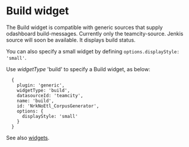 # Build widget

The Build widget is compatible with generic sources that supply odashboard build-messages. Currently only the teamcity-source. Jenkis source will soon be available. It displays build status.

You can also specify a small widget by defining `options.displayStyle: 'small'`.

Use *widgetType* 'build' to specify a Build widget, as below:

```
  {
    plugin: 'generic',
    widgetType: 'build',
    datasourceId: 'teamcity',
    name: 'build',
    id: 'NrkNoEtl_CorpusGenerator',
    options: {
      displayStyle: 'small'
    }
  }
```

See also [widgets](../).
